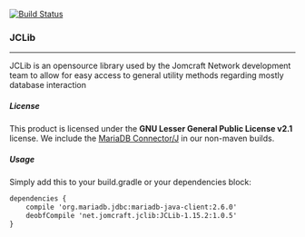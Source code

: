 [![Build Status](https://gitlab.com/jomcraft-sources/JCLib/badges/master/pipeline.svg)](https://gitlab.com/jomcraft-sources/JCLib)

### JCLib

---

JCLib is an opensource library used by the Jomcraft Network development team to allow for easy access to general utility methods regarding mostly database interaction

##### License

This product is licensed under the **GNU Lesser General Public License v2.1** license. We include the [MariaDB Connector/J](https://mariadb.com/kb/en/about-mariadb-connector-j/) in our non-maven builds.

##### Usage

Simply add this to your build.gradle or your dependencies block:

```md
dependencies {
    compile 'org.mariadb.jdbc:mariadb-java-client:2.6.0'
    deobfCompile 'net.jomcraft.jclib:JCLib-1.15.2:1.0.5'
}
```